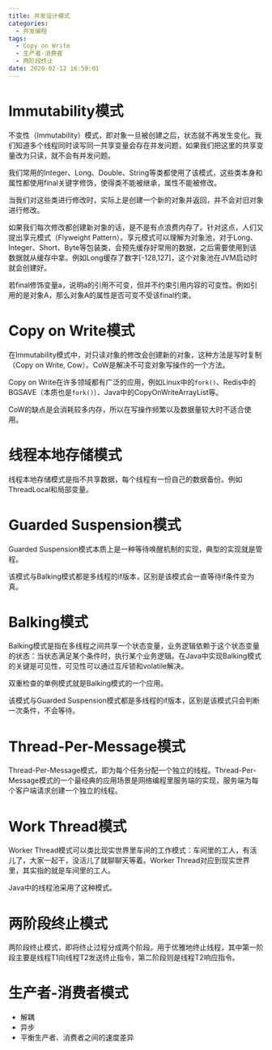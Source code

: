 ```yaml
---
title: 并发设计模式
categories:
  - 并发编程
tags:
  - Copy on Write
  - 生产者-消费者
  - 两阶段终止
date: 2020-02-12 16:59:01
---
```


# Immutability模式
不变性（Immutability）模式，即对象一旦被创建之后，状态就不再发生变化。我们知道多个线程同时读写同一共享变量会存在并发问题，如果我们把这里的共享变量改为只读，就不会有并发问题。

我们常用的Integer、Long、Double、String等类都使用了该模式，这些类本身和属性都使用final关键字修饰，使得类不能被继承，属性不能被修改。

当我们对这些类进行修改时，实际上是创建一个新的对象并返回，并不会对旧对象进行修改。

如果我们每次修改都创建新对象的话，是不是有点浪费内存了。针对这点，人们又提出享元模式（Flyweight Pattern）。享元模式可以理解为对象池，对于Long、Integer、Short、Byte等包装类，会预先缓存好常用的数据，之后需要使用到该数据就从缓存中拿。例如Long缓存了数字[-128,127]，这个对象池在JVM启动时就会创建好。

若final修饰变量a，说明a的引用不可变，但并不约束引用内容的可变性。例如引用的是对象A，那么对象A的属性是否可变不受该final约束。



# Copy on Write模式

在Immutability模式中，对只读对象的修改会创建新的对象，这种方法是写时复制（Copy on Write, Cow）。CoW是解决不可变对象写操作的一个方法。

Copy on Write在许多领域都有广泛的应用，例如Linux中的`fork()`、Redis中的BGSAVE（本质也是`fork()`）、Java中的CopyOnWriteArrayList等。

CoW的缺点是会消耗较多内存，所以在写操作频繁以及数据量较大时不适合使用。



# 线程本地存储模式

线程本地存储模式是指不共享数据，每个线程有一份自己的数据备份。例如ThreadLocal和局部变量。



# Guarded Suspension模式

Guarded Suspension模式本质上是一种等待唤醒机制的实现，典型的实现就是管程。

该模式与Balking模式都是多线程的if版本，区别是该模式会一直等待if条件变为真。



# Balking模式

Balking模式是指在多线程之间共享一个状态变量，业务逻辑依赖于这个状态变量的状态：当状态满足某个条件时，执行某个业务逻辑。在Java中实现Balking模式的关键是可见性，可见性可以通过互斥锁和volatile解决。

双重检查的单例模式就是Balking模式的一个应用。

该模式与Guarded Suspension模式都是多线程的if版本，区别是该模式只会判断一次条件，不会等待。



# Thread-Per-Message模式

Thread-Per-Message模式，即为每个任务分配一个独立的线程。Thread-Per-Message模式的一个最经典的应用场景是网络编程里服务端的实现，服务端为每个客户端请求创建一个独立的线程。



# Work Thread模式

Worker Thread模式可以类比现实世界里车间的工作模式：车间里的工人，有活儿了，大家一起干，没活儿了就聊聊天等着。Worker Thread对应到现实世界里，其实指的就是车间里的工人。

Java中的线程池采用了这种模式。



# 两阶段终止模式

两阶段终止模式，即将终止过程分成两个阶段。用于优雅地终止线程，其中第一阶段主要是线程T1向线程T2发送终止指令，第二阶段则是线程T2响应指令。



# 生产者-消费者模式

- 解耦
- 异步
- 平衡生产者、消费者之间的速度差异